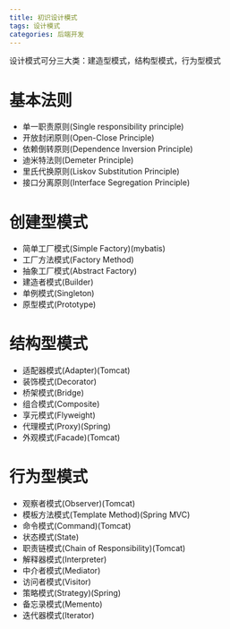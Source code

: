 ```yaml
---
title: 初识设计模式
tags: 设计模式
categories: 后端开发
---
```


设计模式可分三大类：建造型模式，结构型模式，行为型模式
<!-- more -->

# 基本法则
* 单一职责原则(Single responsibility principle)
* 开放封闭原则(Open-Close Principle)
* 依赖倒转原则(Dependence Inversion Principle)
* 迪米特法则(Demeter Principle)
* 里氏代换原则(Liskov Substitution Principle)
* 接口分离原则(Interface Segregation Principle)

# 创建型模式
* 简单工厂模式(Simple Factory)(mybatis)
* 工厂方法模式(Factory Method)
* 抽象工厂模式(Abstract Factory)
* 建造者模式(Builder)
* 单例模式(Singleton)
* 原型模式(Prototype)

# 结构型模式
* 适配器模式(Adapter)(Tomcat)
* 装饰模式(Decorator)
* 桥架模式(Bridge)
* 组合模式(Composite)
* 享元模式(Flyweight)
* 代理模式(Proxy)(Spring)
* 外观模式(Facade)(Tomcat)

# 行为型模式
* 观察者模式(Observer)(Tomcat)
* 模板方法模式(Template Method)(Spring MVC)
* 命令模式(Command)(Tomcat)
* 状态模式(State)
* 职责链模式(Chain of Responsibility)(Tomcat)
* 解释器模式(Interpreter)
* 中介者模式(Mediator)
* 访问者模式(Visitor)
* 策略模式(Strategy)(Spring)
* 备忘录模式(Memento)
* 迭代器模式(Iterator)
